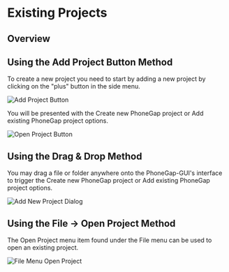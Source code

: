 # Existing Projects

## Overview

## Using the Add Project Button Method

To create a new project you need to start by adding a new project by clicking on the "plus" button in the side menu.

![Add Project Button](https://raw.github.com/hermwong/phonegap-gui/master/docs-assets/create/docs-plus-button.png)

You will be presented with the Create new PhoneGap project or Add existing PhoneGap project options.

![Open Project Button](https://raw.github.com/hermwong/phonegap-gui/master/docs-assets/open/docs-open-existing.png)

## Using the Drag & Drop Method

You may drag a file or folder anywhere onto the PhoneGap-GUI's interface to trigger the Create new PhoneGap project or Add existing PhoneGap project options. 

![Add New Project Dialog](https://raw.github.com/hermwong/phonegap-gui/master/docs-assets/open/docs-open-existing.png)

## Using the File -> Open Project Method

The Open Project menu item found under the File menu can be used to open an existing project.

![File Menu Open Project](https://raw.github.com/hermwong/phonegap-gui/master/docs-assets/open/docs-file-open.png)